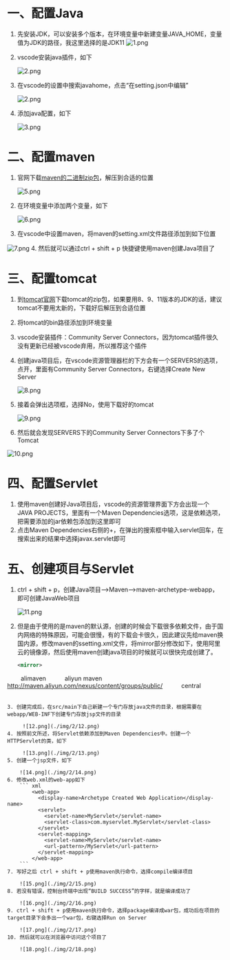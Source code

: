 # 一、配置Java
1. 先安装JDK，可以安装多个版本，在环境变量中新建变量JAVA_HOME，变量值为JDK的路径，我这里选择的是JDK11
	![1.png](./img/2/1.png)
2. vscode安装java插件，如下
	
	![2.png](./img/2/2.png)
3. 在vscode的设置中搜索javahome，点击“在setting.json中编辑”
	
	![2.png](./img/2/3.png)
4. 添加java配置，如下
	
	![3.png](./img/2/4.png)
# 二、配置maven
1. 官网下载[maven的二进制zip包](https://dlcdn.apache.org/maven/maven-3/3.9.3/binaries/apache-maven-3.9.3-bin.zip)，解压到合适的位置
	
	![5.png](./img/2/5.png)
2. 在环境变量中添加两个变量，如下
	
	![6.png](./img/2/6.png)
3. 在vscode中设置maven，将maven的setting.xml文件路径添加到如下位置

 ![7.png](./img/2/7.png)
4. 然后就可以通过ctrl + shift + p 快捷键使用maven创建Java项目了
# 三、配置tomcat
1. 到[tomcat官网](https://tomcat.apache.org/)下载tomcat的zip包，如果要用8、9、11版本的JDK的话，建议tomcat不要用太新的，下载好后解压到合适位置
2. 将tomcat的bin路径添加到环境变量
3. vscode安装插件：Community Server Connectors，因为tomcat插件很久没有更新已经被vscode弃用，所以推荐这个插件
4. 创建java项目后，在vscode资源管理器栏的下方会有一个SERVERS的选项，点开，里面有Community Server Connectors，右键选择Create New Server
	
	![8.png](./img/2/8.png)
5. 接着会弹出选项框，选择No，使用下载好的tomcat
	
	![9.png](./img/2/9.png)
6. 然后就会发现SERVERS下的Community Server Connectors下多了个Tomcat

 ![10.png](./img/2/10.png)
# 四、配置Servlet
1. 使用maven创建好Java项目后，vscode的资源管理界面下方会出现一个JAVA PROJECTS，里面有一个Maven Dependencies选项，这是依赖选项，把需要添加的jar依赖包添加到这里即可
2. 点击Maven Dependencies右侧的+，在弹出的搜索框中输入servlet回车，在搜索出来的结果中选择javax.servlet即可
# 五、创建项目与Servlet
1. ctrl + shift + p，创建Java项目——>Maven——>maven-archetype-webapp，即可创建JavaWeb项目
	
	![11.png](./img/2/11.png)
2. 但是由于使用的是maven的默认源，创建的时候会下载很多依赖文件，由于国内网络的特殊原因，可能会很慢，有的下载会卡很久，因此建议先给maven换国内源，修改maven的ssetting.xml文件，将mirror部分修改如下，使用阿里云的镜像源，然后使用maven创建java项目的时候就可以很快完成创建了。
	``` xml
	<mirror>  
        <id>alimaven</id>  
        <name>aliyun maven</name>  
        <url>http://maven.aliyun.com/nexus/content/groups/public/</url>  
        <mirrorOf>central</mirrorOf>          
    </mirror>
```
3. 创建完成后，在src/main下自己新建一个专门存放java文件的目录，根据需要在webapp/WEB-INF下创建专门存放jsp文件的目录

	 ![12.png](./img/2/12.png)
4. 按照前文所述，将Servlet依赖添加到Maven Dependencies中。创建一个HTTPServlet的类，如下

	 ![13.png](./img/2/13.png)
5. 创建一个jsp文件，如下
	
	![14.png](./img/2/14.png)
6. 修改web.xml的web-app如下
	``` xml
		<web-app>
		  <display-name>Archetype Created Web Application</display-name>
		  <servlet>
		    <servlet-name>MyServlet</servlet-name>
		    <servlet-class>com.myservlet.MyServlet</servlet-class>
		  </servlet>
		  <servlet-mapping>
		    <servlet-name>MyServlet</servlet-name>
		    <url-pattern>/MyServlet</url-pattern>
		  </servlet-mapping>
		</web-app>
	```
7. 写好之后 ctrl + shift + p使用maven执行命令，选择compile编译项目
	
	![15.png](./img/2/15.png)
8. 若没有错误，控制台终端中出现“BUILD SUCCESS”的字样，就是编译成功了
	
	![16.png](./img/2/16.png)
9. ctrl + shift + p使用maven执行命令，选择package编译成war包，成功后在项目的target目录下会多出一个war包，右键选择Run on Server
	
	![17.png](./img/2/17.png)
10. 然后就可以在浏览器中访问这个项目了
	
	![18.png](./img/2/18.png)
